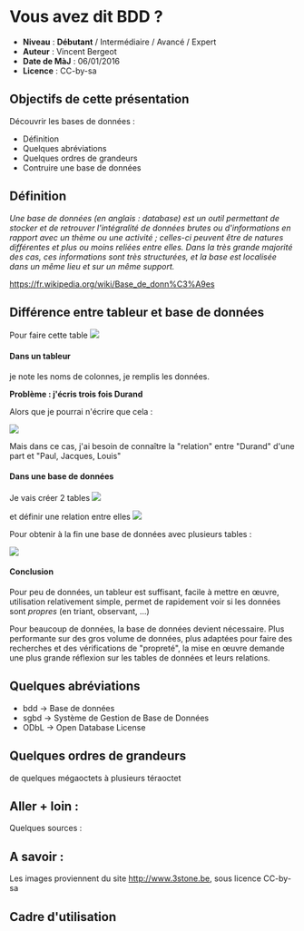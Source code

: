 # Vous avez dit BDD ?

- **Niveau** : **Débutant** / Intermédiaire / Avancé / Expert
- **Auteur** : Vincent Bergeot
- **Date de MàJ** : 06/01/2016
- **Licence** : CC-by-sa

## Objectifs de cette présentation
Découvrir les bases de données :

- Définition
- Quelques abréviations
- Quelques ordres de grandeurs
- Contruire une base de données

## Définition
*Une base de données (en anglais : database) est un outil permettant de stocker et de retrouver l'intégralité de données brutes ou d'informations en rapport avec un thème ou une activité ; celles-ci peuvent être de natures différentes et plus ou moins reliées entre elles. Dans la très grande majorité des cas, ces informations sont très structurées, et la base est localisée dans un même lieu et sur un même support.*

https://fr.wikipedia.org/wiki/Base_de_donn%C3%A9es

## Différence entre tableur et base de données

Pour faire cette table ![](https://raw.githubusercontent.com/vinber/data33/master/presentations_diverses/img/bdd-01.png)

#### Dans un tableur
je note les noms de colonnes, je remplis les données.

**Problème : j'écris trois fois Durand**

Alors que je pourrai n'écrire que cela :

![](https://raw.githubusercontent.com/vinber/data33/master/presentations_diverses/img/bdd-02.png)

Mais dans ce cas, j'ai besoin de connaître la "relation" entre "Durand" d'une part et "Paul, Jacques, Louis"

#### Dans une base de données
Je vais créer 2 tables 
![](https://raw.githubusercontent.com/vinber/data33/master/presentations_diverses/img/bdd-03.png)

et définir une relation entre elles ![](https://raw.githubusercontent.com/vinber/data33/master/presentations_diverses/img/bdd-04.png)

Pour obtenir à la fin une base de données avec plusieurs tables :

![](https://raw.githubusercontent.com/vinber/data33/master/presentations_diverses/img/bdd-05.png)

#### Conclusion
Pour peu de données, un tableur est suffisant, facile à mettre en œuvre, utilisation relativement simple, permet de rapidement voir si les données sont *propres* (en triant, observant, ...)

Pour beaucoup de données, la base de données devient nécessaire. Plus performante sur des gros volume de données, plus adaptées pour faire des recherches et des vérifications de "propreté", la mise en œuvre demande une plus grande réflexion sur les tables de données et leurs relations.

## Quelques abréviations
- bdd -> Base de données
- sgbd -> Système de Gestion de Base de Données
- ODbL -> Open Database License

## Quelques ordres de grandeurs
de quelques mégaoctets à plusieurs téraoctet

## Aller + loin : 
Quelques sources : 

## A savoir : 
Les images proviennent du site http://www.3stone.be, sous licence CC-by-sa

## Cadre d'utilisation
